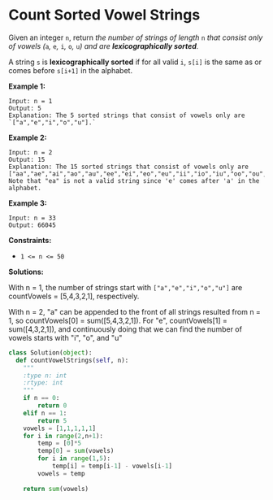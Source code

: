 # Count Sorted Vowel Strings
Given an integer  `n`, return  _the number of strings of length_ `n` _that consist only of vowels (_`a`_,_ `e`_,_ `i`_,_ `o`_,_ `u`_) and are  **lexicographically sorted**._

A string  `s`  is  **lexicographically sorted**  if for all valid  `i`,  `s[i]`  is the same as or comes before  `s[i+1]`  in the alphabet.

**Example 1:**

    Input: n = 1
    Output: 5
    Explanation: The 5 sorted strings that consist of vowels only are `["a","e","i","o","u"].`

**Example 2:**

    Input: n = 2
    Output: 15
    Explanation: The 15 sorted strings that consist of vowels only are
    ["aa","ae","ai","ao","au","ee","ei","eo","eu","ii","io","iu","oo","ou","uu"].
    Note that "ea" is not a valid string since 'e' comes after 'a' in the alphabet.

**Example 3:**

    Input: n = 33
    Output: 66045

**Constraints:**

-   `1 <= n <= 50`

**Solutions:**

With n = 1, the number of strings start with `["a","e","i","o","u"]` are countVowels = [5,4,3,2,1], respectively. 

With n = 2, "a" can be appended to the front of all strings resulted from n = 1, so countVowels[0] = sum([5,4,3,2,1]). For "e", countVowels[1] = sum([4,3,2,1]), and continuously doing that we can find the number of vowels starts with "i", "o", and "u"

```python
class Solution(object):
  def countVowelStrings(self, n):
    """
    :type n: int
    :rtype: int
    """
    if n == 0:
        return 0
    elif n == 1:
        return 5
    vowels = [1,1,1,1,1]
    for i in range(2,n+1):
        temp = [0]*5
        temp[0] = sum(vowels)
        for i in range(1,5):
            temp[i] = temp[i-1] - vowels[i-1]
        vowels = temp
        
    return sum(vowels)
```